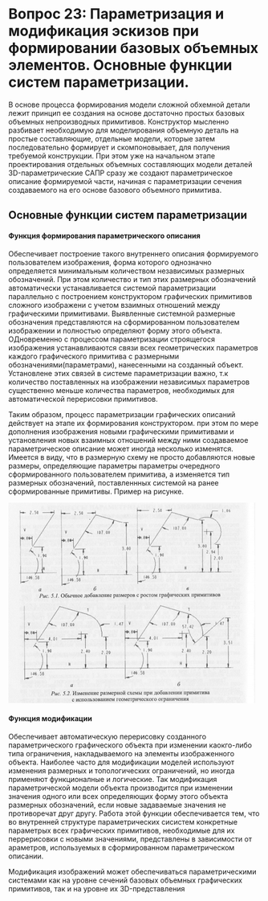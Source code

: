 # Вопрос 23: Параметризация и модификация эскизов при формировании базовых объемных элементов. Основные функции систем параметризации.

В основе процесса формирования модели сложной обхемной детали лежит принцип ее создания на основе достаточно простых базовых объемных непроизводных примитивов. Конструктор мысленно разбивает необходимую для моделирования объемную деталь на простые составляющие, отдельные модели, которые затем последовательно формирует и скомпоновывает, для получения требуемой конструкции. При этом уже на начальном этапе проектирования отдельных объемных составляющих модели деталей 3D-параметрические САПР сразу же создают параметрическое описание формируемой части, начиная с параметризации сечения создаваемого на его основе базового объемного примитива.

## Основные функции систем параметризации

#### Функция формирования параметрического описания

Обеспечивает построение такого внутреннего описания формируемого пользователем изображения, форма которого однозначно определяется минимальным количеством независимых размерных обозначений. При этом количество и тип этих размерных обозначений автоматически устанавливается системой параметризации параллельно с построением конструктором графических примитивов сложного изображени с учетом взаимных отношений между графическими примитивами. Выявленные системной размерные обозначения представляются на сформированном пользователем изображении и полностью определяют форму этого объекта. ОДновременно с процессом параметризации строящегося изображения устанавливаются связи всех геометрических параметров каждого графического примитива с размерными обозначениями(параметрами), нанесенными на созданный объект. Установлене этих связей в системе параметризации важно, т.к количество поставленных на изображении независимых параметров существенно меньше количества параметров, необходимых для автоматической перерисовки примитивов.

Таким образом, процесс параметризации графических описаний действует на этапе их формирования конструктором. при этом по мере дополнения изображения новыми графическими примитивами и установления новых взаимных отношений между ними создаваемое параметрическое описание может иногда несколько изменятся. Имеется в виду, что в размерную схему не просто добавляются новые размеры, определяющие параметры параметры очередного сформированного пользователем примитива, а изменяется тип размерных обозначений, поставленнных системой на ранее сформированные примитивы. Пример на рисунке.

![Изменение/добавление размеров](../resources/imgs/23/1.PNG)

#### Функция модификации

Обеспечивает автоматическую перерисовку созданного параметрического графического объекта при изменении каокго-либо типа ограничения, накладываемого на элементы изображенного объекта. Наиболее часто для модификации моделей используют изменения размерных и топологических ограничений, но иногда применяют функционалные и логические. Так модификация параметрической модели объекта производится при изменении значения одного или всех определяющих форму этого объекта размерных обозначений, если новые задаваемые значения не противоречат друг другу. Работа этой функции обеспечивается тем, что во внутренней структуре параметрических сисистем конкретные параметрых всех графических примитивов, необходимые для их перрерисовки с новыми значениями, представлены в зависимости от араметров, используемых в сформированном параметрическом описании.

Модификация изображений может обеспечиваться параметрическими системами как на уровне сечений базовых объемных графических примитивов, так и на уровне их 3D-представления

